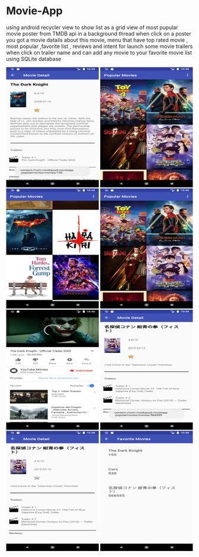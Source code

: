 # Movie-App
using android recycler view to show list as a grid view  of most pupular movie poster from TMDB api in a background thread 
when click on a poster you got a movie datails about this movie, menu that have top rated movie , most popular
,favorite list , reviews and intent for launch some movie trailers when click on trailer name
and can add any movie to your favorite movie list using SQLite database

<img src="Screenshot_1561884599.png" width="250" height="324">   <img src="Screenshot_1561884628.png" width="250" height="324">   <img src="Screenshot_1561884333.png" width="250" height="324">   <img src="Screenshot_1561884628.png" width="250" height="324">   <img src="Screenshot_1561884375.png" width="250" height="324">   <img src="Screenshot_1561883948.png" width="250" height="324">  <img src="Screenshot_1561883942.png" width="250" height="324">   <img src="Screenshot_1561884617.png" width="250" height="324"> 
